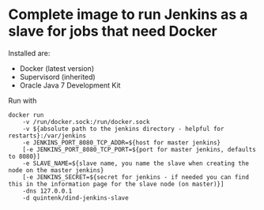 Complete image to run Jenkins as a slave for jobs that need Docker
==================================================================

Installed are:
- Docker (latest version)
- Supervisord (inherited)
- Oracle Java 7 Development Kit

Run with

    docker run
        -v /run/docker.sock:/run/docker.sock
        -v ${absolute path to the jenkins directory - helpful for restarts}:/var/jenkins
        -e JENKINS_PORT_8080_TCP_ADDR=${host for master jenkins}
        [-e JENKINS_PORT_8080_TCP_PORT=${port for master jenkins, defaults to 8080}]
        -e SLAVE_NAME=${slave name, you name the slave when creating the node on the master jenkins}
        [-e JENKINS_SECRET=${secret for jenkins - if needed you can find this in the information page for the slave node (on master)}]
        -dns 127.0.0.1
        -d quintenk/dind-jenkins-slave
